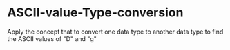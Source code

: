 # ASCII-value-Type-conversion
Apply the concept that to convert one data type to another data type.to find the ASCII values of "D" and "g"
